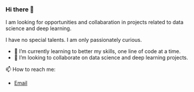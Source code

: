 ### Hi there 👋

I am looking for opportunities and collabaration in projects related to data science and deep learning.

I have no special talents. I am only passionately curious.

- 🌱 I’m currently learning to better my skills, one line of code at a time.
- 🤝 I’m looking to collaborate on data science and deep learning projects. 

📫 How to reach me: 
<a href= "mailto:amesarsimran@gmail.com" />
- Email 

<script>
const thisYear = new Date().getFullYear()
const startTimeOfThisYear = new Date(`${thisYear}-01-01T00:00:00+00:00`).getTime()
const endTimeOfThisYear = new Date(`${thisYear}-12-31T23:59:59+00:00`).getTime()
const progressOfThisYear = (Date.now() - startTimeOfThisYear) / (endTimeOfThisYear - startTimeOfThisYear)
const progressBarOfThisYear = generateProgressBar()
</script>

<!--
**simranamesar/simranamesar** is a ✨ _special_ ✨ repository because its `README.md` (this file) appears on your GitHub profile.

<img src= "https://img.shields.io/badge/Gmail-D14836?style=for-the-badge&logo=gmail&logoColor=white" /> 
  

Here are some ideas to get you started:
![YOUR github stats](https://github-readme-stats.vercel.app/api?username=simranamesar)

🔭 Skills and getting better:

<image src= "https://img.shields.io/badge/Python-3776AB?style=for-the-badge&logo=python&logoColor=white" /> <image src= "https://img.shields.io/badge/HTML-239120?style=for-the-badge&logo=html5&logoColor=white"/> <image src= "https://img.shields.io/badge/CSS-239120?&style=for-the-badge&logo=css3&logoColor=white" />

https://github.com/alexandresanlim/Badges4-README.md-Profile#-skills-


- 🔭 I’m currently working on ...
- 🌱 I’m currently learning ...
- 👯 I’m looking to collaborate on ...
- 🤔 I’m looking for help with ...
- 💬 Ask me about ...
- 📫 How to reach me: ...
- 😄 Pronouns: ...
- ⚡ Fun fact: ...
-->
